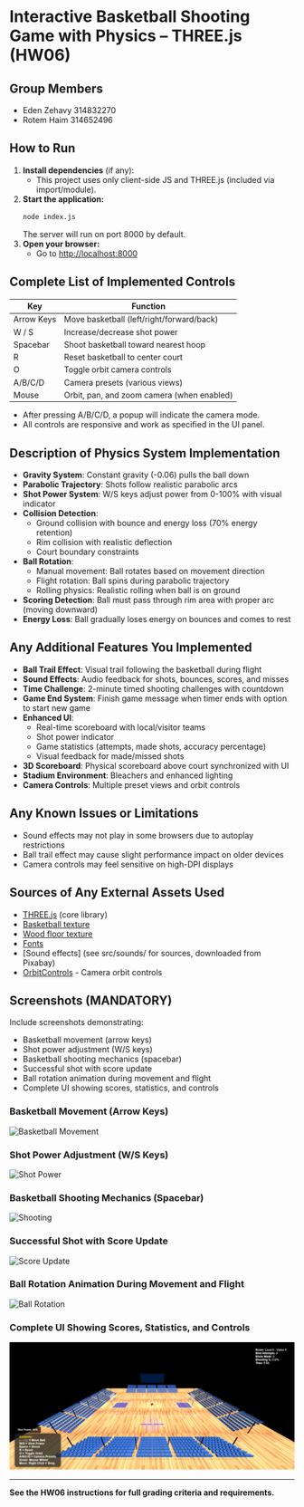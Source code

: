 # Interactive Basketball Shooting Game with Physics – THREE.js (HW06)

## Group Members

- Eden Zehavy 314832270
- Rotem Haim 314652496

## How to Run

1. **Install dependencies** (if any):
   - This project uses only client-side JS and THREE.js (included via import/module).
2. **Start the application:**
   ```bash
   node index.js
   ```
   The server will run on port 8000 by default.
3. **Open your browser:**
   - Go to [http://localhost:8000](http://localhost:8000)

## Complete List of Implemented Controls

| Key        | Function                                   |
| ---------- | ------------------------------------------ |
| Arrow Keys | Move basketball (left/right/forward/back)  |
| W / S      | Increase/decrease shot power               |
| Spacebar   | Shoot basketball toward nearest hoop       |
| R          | Reset basketball to center court           |
| O          | Toggle orbit camera controls               |
| A/B/C/D    | Camera presets (various views)             |
| Mouse      | Orbit, pan, and zoom camera (when enabled) |

- After pressing A/B/C/D, a popup will indicate the camera mode.
- All controls are responsive and work as specified in the UI panel.

## Description of Physics System Implementation

- **Gravity System**: Constant gravity (-0.06) pulls the ball down
- **Parabolic Trajectory**: Shots follow realistic parabolic arcs
- **Shot Power System**: W/S keys adjust power from 0-100% with visual indicator
- **Collision Detection**:
  - Ground collision with bounce and energy loss (70% energy retention)
  - Rim collision with realistic deflection
  - Court boundary constraints
- **Ball Rotation**:
  - Manual movement: Ball rotates based on movement direction
  - Flight rotation: Ball spins during parabolic trajectory
  - Rolling physics: Realistic rolling when ball is on ground
- **Scoring Detection**: Ball must pass through rim area with proper arc (moving downward)
- **Energy Loss**: Ball gradually loses energy on bounces and comes to rest

## Any Additional Features You Implemented

- **Ball Trail Effect**: Visual trail following the basketball during flight
- **Sound Effects**: Audio feedback for shots, bounces, scores, and misses
- **Time Challenge**: 2-minute timed shooting challenges with countdown
- **Game End System**: Finish game message when timer ends with option to start new game
- **Enhanced UI**:
  - Real-time scoreboard with local/visitor teams
  - Shot power indicator
  - Game statistics (attempts, made shots, accuracy percentage)
  - Visual feedback for made/missed shots
- **3D Scoreboard**: Physical scoreboard above court synchronized with UI
- **Stadium Environment**: Bleachers and enhanced lighting
- **Camera Controls**: Multiple preset views and orbit controls

## Any Known Issues or Limitations

- Sound effects may not play in some browsers due to autoplay restrictions
- Ball trail effect may cause slight performance impact on older devices
- Camera controls may feel sensitive on high-DPI displays

## Sources of Any External Assets Used

- [THREE.js](https://threejs.org/) (core library)
- [Basketball texture](src/textures/basketball.png)
- [Wood floor texture](src/textures/wood_floor.jpg)
- [Fonts](https://threejs.org/examples/fonts/)
- [Sound effects] (see src/sounds/ for sources, downloaded from Pixabay)
- [OrbitControls](src/OrbitControls.js) - Camera orbit controls

## Screenshots (MANDATORY)

Include screenshots demonstrating:

- Basketball movement (arrow keys)
- Shot power adjustment (W/S keys)
- Basketball shooting mechanics (spacebar)
- Successful shot with score update
- Ball rotation animation during movement and flight
- Complete UI showing scores, statistics, and controls

### Basketball Movement (Arrow Keys)

![Basketball Movement](screenshots/image1.png)

### Shot Power Adjustment (W/S Keys)

![Shot Power](screenshots/image2.png)

### Basketball Shooting Mechanics (Spacebar)

![Shooting](screenshots/image3.png)

### Successful Shot with Score Update

![Score Update](screenshots/image4.png)

### Ball Rotation Animation During Movement and Flight

![Ball Rotation](screenshots/image5.png)

### Complete UI Showing Scores, Statistics, and Controls

![Complete UI](screenshots/CompleteUI.png)

---

**See the HW06 instructions for full grading criteria and requirements.**
